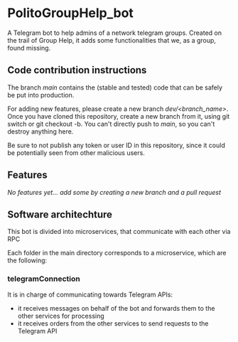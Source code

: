 # PolitoGroupHelp_bot
A Telegram bot to help admins of a network telegram groups. Created on the trail of Group Help, it adds some functionalities that we, as a group, found missing.

## Code contribution instructions
The branch *main* contains the (stable and tested) code that can be safely be put into production.

For adding new features, please create a new branch *dev/<branch_name>*. Once you have cloned this repository, create a new branch from it, using git switch or git checkout -b. You can't directly push to *main*, so you can't destroy anything here.

Be sure to not publish any token or user ID in this repository, since it could be potentially seen from other malicious users.

## Features
*No features yet... add some by creating a new branch and a pull request*

## Software architechture
This bot is divided into microservices, that communicate with each other via RPC

Each folder in the main directory corresponds to a microservice, which are the following:

### telegramConnection
It is in charge of communicating towards Telegram APIs:
- it receives messages on behalf of the bot and forwards them to the other services for processing
- it receives orders from the other services to send requests to the Telegram API
